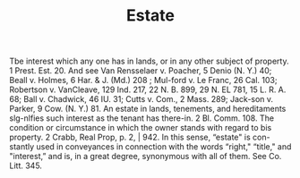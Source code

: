 ---
title: Estate
letter: E
permalink: "/definitions/bld-estate-2.html"
body: 1. Tbe interest which any one has in lands, or in any other subject of property.
  1 Prest. Est. 20. And see Van Rensselaer v. Poacher, 5 Denio (N. Y.) 40; Beall v.
  Holmes, 6 Har. & J. (Md.) 208 ; Mul-ford v. Le Franc, 26 Cal. 103; Robertson v.
  VanCleave, 129 Ind. 217, 22 N. B. 899, 29 N. EL 781, 15 L. R. A. 68; Ball v. Chadwick,
  46 IU. 31; Cutts v. Com., 2 Mass. 289; Jack-son v. Parker, 9 Cow. (N. Y.) 81. An
  estate in lands, tenements, and hereditaments slg-nlfies such interest as the tenant
  has there-in. 2 Bl. Comm. 108. The condition or circumstance in which the owner
  stands with regard to bis property. 2 Crabb, Real Prop, p. 2, | 942. In this sense,
  “estate" is con-stantly used in conveyances in connection with the words “right,"
  “title," and "interest,” and is, in a great degree, synonymous with all of them.
  See Co. Litt. 345.
published_at: '2018-07-07'
source: Black's Law Dictionary 2nd Ed (1910)
layout: post
---